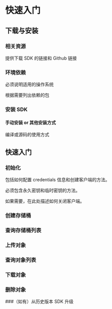 # 快速入门

## 下载与安装

### 相关资源

提供下载 SDK 的链接和 Github 链接

### 环境依赖

必须说明适用的操作系统

根据需要列出依赖的包

### 安装 SDK

#### 手动安装 or 其他安装方式

编译或源码的使用方式

## 快速入门

### 初始化

包括如何配置 credentials 信息和创建客户端的方法。

必须包含永久密钥和临时密钥的方法。

如果需要，在此处描述如何关闭客户端。

### 创建存储桶

### 查询存储桶列表

### 上传对象

### 查询对象列表

### 下载对象

### 删除对象

###（如有）从历史版本 SDK 升级
